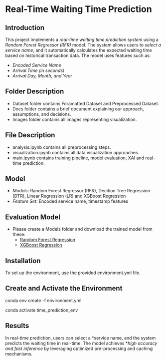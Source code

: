 # Real-Time Waiting Time Prediction

## Introduction
This project implements a *real-time waiting time prediction system* using a *Random Forest Regressor (RFR)* model. The system allows users to *select a service name*, and it automatically calculates the expected waiting time based on historical transaction data. The model uses features such as:
- *Encoded Service Name*
- *Arrival Time (in seconds)*
- *Arrival Day, Month, and Year*

## Folder Description
- Dataset folder contains Foramatted Dataset and Preprocessed Dataset.
- Docs folder contains a brief document explaining our approach, assumptions, and decisions.
- Images folder contains all images representing visualization.

## File Description
- analysis.ipynb contains all preprocessing steps.
- visualization.ipynb contains all data visualization approaches.
- main.ipynb contains training pipeline, model evaluation, XAI and real-time prediction.


## Model
- *Models*: Random Forest Regressor (RFR), Decition Tree Regression (DTR), Linear Regression (LR) and XGBoost Regression
- *Feature Set*: Encoded service name, timestamp features

## Evaluation Model
- Please create a Models folder and download the trained model from these:
  - [Random Forest Regression](https://drive.google.com/file/d/1e8cOJ9voO6K074kUMVGZ-vGyQZNPw18u/view?usp=drive_link)
  - [XGBoost Regression](https://drive.google.com/file/d/1xxBbn5MtwXZn5babVGpWbQJC-tha9P0Q/view?usp=drive_link)

## Installation
To set up the environment, use the provided environment.yml file.

## Create and Activate the Environment
conda env create -f environment.yml

conda activate time_prediction_env


## Results
In real-time prediction, users can select a *service name, and the system predicts the waiting time in real-time. The model achieves **high accuracy and fast inference* by leveraging optimized pre-processing and caching mechanisms.



